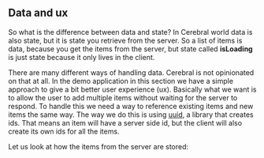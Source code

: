 ## Data and ux

So what is the difference between data and state? In Cerebral world data is also state, but it is state you retrieve from the server. So a list of items is data, because you get the items from the server, but state called **isLoading** is just state because it only lives in the client.

There are many different ways of handling data. Cerebral is not opinionated on that at all. In the demo application in this section we have a simple approach to give a bit better user experience (ux). Basically what we want is to allow the user to add multiple items without waiting for the server to respond. To handle this we need a way to reference existing items and new items the same way. The way we do this is using [uuid](https://www.npmjs.com/package/uuid), a library that creates ids. That means an item will have a server side id, but the client will also create its own ids for all the items.

Let us look at how the items from the server are stored:
